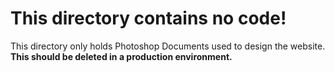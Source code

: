 # This directory contains no code!
This directory only holds Photoshop Documents used to design the website. **This should be deleted in a production environment.**

